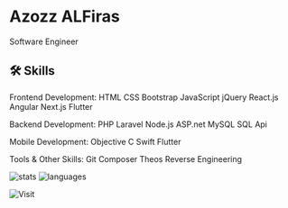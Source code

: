 
# Azozz ALFiras

Software Engineer



## 🛠 Skills

Frontend Development:
HTML
CSS
Bootstrap
JavaScript
jQuery
React.js
Angular
Next.js
Flutter

Backend Development:
PHP
Laravel
Node.js
ASP.net
MySQL
SQL
Api

Mobile Development:
Objective C
Swift
Flutter

Tools & Other Skills:
Git
Composer
Theos
Reverse Engineering


![stats](https://github-readme-stats.vercel.app/api?username=AzozzALFiras&hide=contribs&show_icons=true&theme=dark)
![languages](https://github-readme-stats.vercel.app/api/top-langs/?username=AzozzALFiras&layout=compact&theme=dark)

![Visit](https://komarev.com/ghpvc/?username=AzozzALFiras)
 

